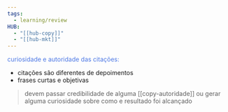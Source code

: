 ```yaml
---
tags:
  - learning/review
HUB:
  - "[[hub-copy]]"
  - "[[hub-mkt]]"
---
```



<font color = #4e79e5 >curiosidade e autoridade das citações:</font>
-  citações são diferentes de depoimentos
- frases curtas e objetivas

> devem passar credibilidade de alguma [[copy-autoridade]] ou gerar alguma curiosidade sobre como e resultado foi alcançado